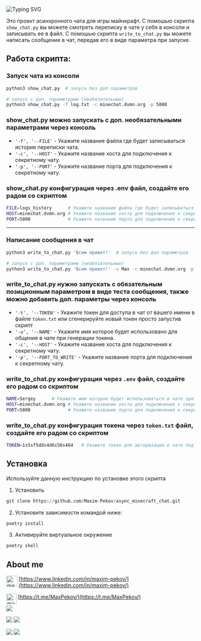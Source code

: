 ![Typing SVG](https://readme-typing-svg.herokuapp.com?color=%2336BCF7&lines=ASYNC+MINECRAFT+CHAT)


Это проект асинхронного чата для игры майнкрафт. 
С помошью скрипта `show_chat.py` вы можете смотреть переписку в чате у себя в консоли и записывать ее в файл.
С помошью скрипта `write_to_chat.py` вы можете написать сообщение в чат, передав его в виде параметра 
    при запуске.

## Работа скрипта:

### Запуск чата из консоли
```sh
python3 show_chat.py  # запуск без доп параметров
```
```sh
# запуск с доп. параметрами (необязательные)
python3 show_chat.py -f log.txt -c minechat.dvmn.org -p 5000
```

### show_chat.py можно запускать с доп. необязательными параметрами через консоль
* `'-f', '--FILE'` - Укажите название файла где будет записываться история переписки чата.
* `'-c', '--HOST'` - Укажите название хоста для подключения к секретному чату.
* `'-p', '--PORT'` - Укажите название порта для подключения к секретному чату.

### show_chat.py конфигурация через .env файл, создайте его радом со скриптом
```sh
FILE=logs_history      # Укажите название файла где будет записываться история переписки чата.
HOST=minechat.dvmn.org # Укажите название хоста для подключения к секретному чату.
PORT=5000              # Укажите название порта для подключения к секретному чату.
```
---
### Написание сообщения в чат
```sh
python3 write_to_chat.py 'Всем привет!'  # запуск без доп параметров
```
```sh
# запуск с доп. параметрами (необязательные)
python3 write_to_chat.py 'Всем привет!' -u Max -c minechat.dvmn.org -p 5050
```

### write_to_chat.py нужно запускать с обязательным позиционным параметром в виде теста сообщения, также можно добавить доп. параметры через консоль

* `'-t', '--TOKEN'` - Укажите токен для доступа в чат от вашего имени в файле `token.txt` или сгенерируйте новый токен просто запустив скрипт
* `'-u', '--NAME'` - Укажите имя которое будет использовано для общения в чате при генерации токена.
* `'-c', '--HOST'` - Укажите название хоста для подключения к секретному чату.
* `'-p', '--PORT_TO_WRITE'` - Укажите название порта для подключения к секретному чату.

### write_to_chat.py конфигурация через `.env` файл, создайте его радом со скриптом
```sh
NAME=Sergey      # Укажите имя которое будет использоваться в чате при генерации токена.
HOST=minechat.dvmn.org # Укажите название хоста для подключения к секретному чату.
PORT=5000              # Укажите название порта для подключения к секретному чату.
```

### write_to_chat.py конфигурация токена через `token.txt` файл, создайте его радом со скриптом
```sh
TOKEN=1s5sf5dds4d6s56s464   # Укажите токен для авторизации в чате под вашим ником.
```

## Установка

Используйте данную инструкцию по установке этого скрипта

1. Установить

```python
git clone https://github.com/Maxim-Pekov/async_minecraft_chat.git
```

2. Установите зависимости командой ниже:
```python
poetry install
```
 
3. Активируйте виртуальное окружение 
```python
poetry shell
```

## About me

[<img align="left" alt="maxim-pekov | LinkedIn" width="30px" src="https://img.icons8.com/color/48/000000/linkedin-circled--v3.png" />https://www.linkedin.com/in/maxim-pekov/](https://www.linkedin.com/in/maxim-pekov/)
</br>

[<img align="left" alt="maxim-pekov" width="28px" src="https://upload.wikimedia.org/wikipedia/commons/5/5c/Telegram_Messenger.png" />https://t.me/MaxPekov/](https://t.me/MaxPekov/)
</br>

[//]: # (Карточка профиля: )
![](https://github-profile-summary-cards.vercel.app/api/cards/profile-details?username=Maxim-Pekov&theme=solarized_dark)

[//]: # (Статистика языков в коммитах:)

[//]: # (Статистика языков в репозиториях:)
![](https://github-profile-summary-cards.vercel.app/api/cards/most-commit-language?username=Maxim-Pekov&theme=solarized_dark)
![](https://github-profile-summary-cards.vercel.app/api/cards/repos-per-language?username=Maxim-Pekov&theme=solarized_dark)


[//]: # (Статистика профиля:)

[//]: # (Данные по коммитам за сутки:)
![](https://github-profile-summary-cards.vercel.app/api/cards/stats?username=Maxim-Pekov&theme=solarized_dark)
![](https://github-profile-summary-cards.vercel.app/api/cards/productive-time?username=Maxim-Pekov&theme=solarized_dark)

[//]: # ([![trophy]&#40;https://github-profile-trophy.vercel.app/?username=Maxim-Pekov&#41;]&#40;https://github.com/ryo-ma/github-profile-trophy&#41;)

